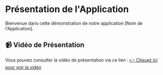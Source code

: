 # Présentation de l'Application
Bienvenue dans cette démonstration de notre application [Nom de l'Application].

## 📹 Vidéo de Présentation
Vous pouvez consulter la vidéo de présentation via ce lien :
[👉 Cliquez ici pour voir la vidéo](https://drive.google.com/file/d/1u0S7k7rrcSUugXMVbXJ4ZG7Vwet3Qvkh/view?usp=sharing)
 
